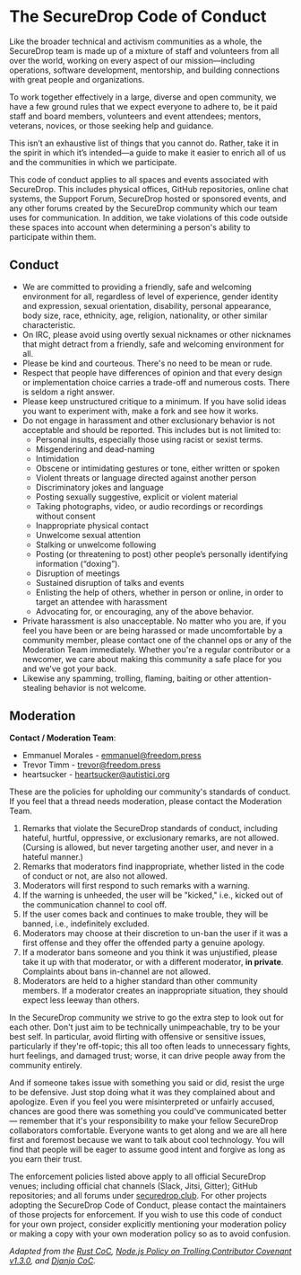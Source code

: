 # The SecureDrop Code of Conduct

Like the broader technical and activism communities as a whole, the SecureDrop team is made up of a mixture of staff and volunteers from all over the world, working on every aspect of our mission—including operations, software development, mentorship, and building connections with great people and organizations.

To work together effectively in a large, diverse and open community, we have a few ground rules that we expect everyone to adhere to, be it paid staff and board members, volunteers and event attendees; mentors, veterans, novices, or those seeking help and guidance.

This isn’t an exhaustive list of things that you cannot do. Rather, take it in the spirit in which it’s intended—a guide to make it easier to enrich all of us and the communities in which we participate.

This code of conduct applies to all spaces and events associated with SecureDrop. This includes physical offices, GitHub repositories, online chat systems, the Support Forum, SecureDrop hosted or sponsored events, and any other forums created by the SecureDrop community which our team uses for communication. In addition, we take violations of this code outside these spaces into account when determining a person's ability to participate within them.

## Conduct

* We are committed to providing a friendly, safe and welcoming environment for all, regardless of level of experience, gender identity and expression, sexual orientation, disability, personal appearance, body size, race, ethnicity, age, religion, nationality, or other similar characteristic.
* On IRC, please avoid using overtly sexual nicknames or other nicknames that might detract from a friendly, safe and welcoming environment for all.
* Please be kind and courteous. There's no need to be mean or rude.
* Respect that people have differences of opinion and that every design or implementation choice carries a trade-off and numerous costs. There is seldom a right answer.
* Please keep unstructured critique to a minimum. If you have solid ideas you want to experiment with, make a fork and see how it works.
* Do not engage in harassment and other exclusionary behavior is not acceptable and should be reported. This includes but is not limited to:
    * Personal insults, especially those using racist or sexist terms.
    * Misgendering and dead-naming
    * Intimidation
    * Obscene or intimidating gestures or tone, either written or spoken
    * Violent threats or language directed against another person
    * Discriminatory jokes and language
    * Posting sexually suggestive, explicit or violent material
    * Taking photographs, video, or audio recordings or recordings without consent
    * Inappropriate physical contact
    * Unwelcome sexual attention
    * Stalking or unwelcome following
    * Posting (or threatening to post) other people’s personally identifying information (“doxing”).
    * Disruption of meetings
    * Sustained disruption of talks and events
    * Enlisting the help of others, whether in person or online, in order to target an attendee with harassment
    * Advocating for, or encouraging, any of the above behavior.
* Private harassment is also unacceptable. No matter who you are, if you feel you have been or are being harassed or made uncomfortable by a community member, please contact one of the channel ops or any of the Moderation Team immediately. Whether you're a regular contributor or a newcomer, we care about making this community a safe place for you and we've got your back.
* Likewise any spamming, trolling, flaming, baiting or other attention-stealing behavior is not welcome.

## Moderation

**Contact / Moderation Team**:
- Emmanuel Morales - [emmanuel@freedom.press](mailto:emmanuel@freedom.press)
- Trevor Timm - [trevor@freedom.press](trevor@freedom.press)
- heartsucker - [heartsucker@autistici.org](mailto:heartsucker@autistici.org)

These are the policies for upholding our community's standards of conduct. If you feel that a thread needs moderation, please contact the Moderation Team.

1. Remarks that violate the SecureDrop standards of conduct, including hateful, hurtful, oppressive, or exclusionary remarks, are not allowed. (Cursing is allowed, but never targeting another user, and never in a hateful manner.)
2. Remarks that moderators find inappropriate, whether listed in the code of conduct or not, are also not allowed.
3. Moderators will first respond to such remarks with a warning.
4. If the warning is unheeded, the user will be "kicked," i.e., kicked out of the communication channel to cool off.
5. If the user comes back and continues to make trouble, they will be banned, i.e., indefinitely excluded.
6. Moderators may choose at their discretion to un-ban the user if it was a first offense and they offer the offended party a genuine apology.
7. If a moderator bans someone and you think it was unjustified, please take it up with that moderator, or with a different moderator, **in private**. Complaints about bans in-channel are not allowed.
8. Moderators are held to a higher standard than other community members. If a moderator creates an inappropriate situation, they should expect less leeway than others.

In the SecureDrop community we strive to go the extra step to look out for each other. Don't just aim to be technically unimpeachable, try to be your best self. In particular, avoid flirting with offensive or sensitive issues, particularly if they're off-topic; this all too often leads to unnecessary fights, hurt feelings, and damaged trust; worse, it can drive people away from the community entirely.

And if someone takes issue with something you said or did, resist the urge to be defensive. Just stop doing what it was they complained about and apologize. Even if you feel you were misinterpreted or unfairly accused, chances are good there was something you could've communicated better — remember that it's your responsibility to make your fellow SecureDrop collaborators comfortable. Everyone wants to get along and we are all here first and foremost because we want to talk about cool technology. You will find that people will be eager to assume good intent and forgive as long as you earn their trust.

The enforcement policies listed above apply to all official SecureDrop venues; including official chat channels (Slack, Jitsi, Gitter); GitHub repositories; and all forums under [securedrop.club](https://securedrop.club). For other projects adopting the SecureDrop Code of Conduct, please contact the maintainers of those projects for enforcement. If you wish to use this code of conduct for your own project, consider explicitly mentioning your moderation policy or making a copy with your own moderation policy so as to avoid confusion.

*Adapted from the [Rust CoC][rust-coc], [Node.js Policy on Trolling][node-policy],[Contributor Covenant v1.3.0][contributor-covenant], and [Djanjo CoC][django-coc].*

[rust-coc]: https://www.rust-lang.org/en-US/conduct.html
[node-policy]: https://www.rust-lang.org/en-US/conduct.html
[contributor-covenant]: https://www.rust-lang.org/en-US/conduct.html
[django-coc]: https://www.djangoproject.com/conduct/
